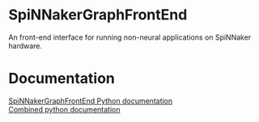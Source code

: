 
# SpiNNakerGraphFrontEnd
An front-end interface for running non-neural applications on SpiNNaker hardware.

Documentation
=============
[SpiNNakerGraphFrontEnd Python documentation](http://spinnakergraphfrontend.readthedocs.io/en/7.0.0-a6)
<br>
[Combined python documentation](http://spinnakermanchester.readthedocs.io/en/7.0.0-a6)

